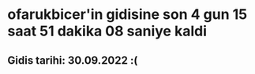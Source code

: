 # ofarukbicer'in gidisine son 4 gun 15 saat 51 dakika 08 saniye kaldi

## Gidis tarihi: 30.09.2022 :(
